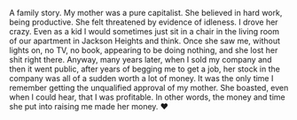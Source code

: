 A family story. My mother was a pure capitalist. She believed in hard work, being productive. She felt threatened by evidence of idleness. I drove her crazy. Even as a kid I would sometimes just sit in a chair in the living room of our apartment in Jackson Heights and think. Once she saw me, without lights on, no TV, no book, appearing to be doing nothing, and she lost her shit right there. Anyway, many years later, when I sold my company and then it went public, after years of begging me to get a job, her stock in the company was all of a sudden worth a lot of money. It was the only time I remember getting the unqualified approval of my mother. She boasted, even when I could hear, that I was profitable. In other words, the money and time she put into raising me made her money. :heart:
